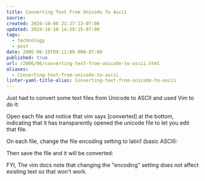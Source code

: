 ```yaml
---
title: Converting Text From Unicode To Ascii
source: 
created: 2024-10-06 21:27:13-07:00
updated: 2024-10-10 14:59:15-07:00
tags:
  - technology
  - post
date: 2006-06-19T09:11:00.000-07:00
published: true
url: /2006/06/converting-text-from-unicode-to-ascii.html
aliases:
  - Converting-text-from-unicode-to-ascii
linter-yaml-title-alias: Converting-text-from-unicode-to-ascii
---
```



Just had to convert some text files from Unicode to ASCII and used Vim to do it:  
  
Open each file and notice that vim says \[converted\] at the bottom, indicating that it has transparently opened the unicode file to let you edit that file.  
  
On each file, change the file encoding setting to latin1 (basic ASCII):  
  
  
  
Then save the file and it will be converted:  
  
  
  
FYI, The vim docs note that changing the "encoding" setting does not affect existing text so that won't work.